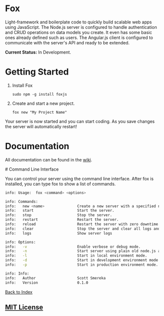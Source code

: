 # Fox 

Light-framework and boilerplate code to quickly build scalable web apps using JavaScript. The Node.js server is configured to handle authentication and CRUD operations on data models you create. It even has some basic ones already defined such as users. The Angular.js client is configured to communicate with the server's API and ready to be extended.

**Current Status:** In Development.

# Getting Started

1. Install Fox

    `sudo npm -g install foxjs`

2. Create and start a new project.

   `fox new "My Project Name"`
    
Your server is now started and you can start coding.  As you save changes the server will automatically restart!

# Documentation

All documentation can be found in the [wiki](https://github.com/ssmereka/foxjs/wiki).

<a name="cli" />
# Command Line Interface

You can control your server using the command line interface.  After fox is installed, you can type fox to show a list of commands.
```bash
info: Usage:  fox <command> <options>

info: Commands:
info:   new <name>               Create a new server with a specified name.
info:   start                    Start the server.
info:   stop                     Stop the server.
info:   restart                  Restart the server.
info:   reload                   Restart the server with zero downtime.
info:   clear                    Stop the server and clear all logs and history.
info:   logs                     Show server logs

info: Options:
info:   -v                       Enable verbose or debug mode.
info:   -n                       Start server using plain old node.js and local mode.
info:   -l                       Start in local environment mode.
info:   -d                       Start in development environment mode.
info:   -p                       Start in production environment mode.

info: Info:
info:   Author                   Scott Smereka
info:   Version                  0.1.0
```
[Back to Index](#cliIndex)




## [MIT License](http://www.tldrlegal.com/license/mit-license "MIT License")
